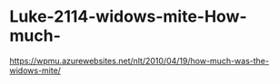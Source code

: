 # Luke-2114-widows-mite-How-much-
https://wpmu.azurewebsites.net/nlt/2010/04/19/how-much-was-the-widows-mite/
